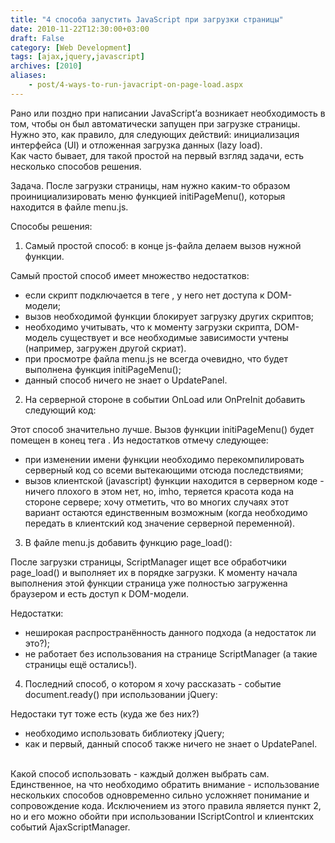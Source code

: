 ```yaml
---
title: "4 способа запустить JavaScript при загрузки страницы"
date: 2010-11-22T12:30:00+03:00
draft: False
category: [Web Development]
tags: [ajax,jquery,javascript]
archives: [2010]
aliases:
    - post/4-ways-to-run-javacript-on-page-load.aspx
---
```



Рано или поздно при написании JavaScript’а возникает необходимость в том, чтобы он был автоматически запущен при загрузке страницы. Нужно это, как правило, для следующих действий: инициализация интерфейса (UI) и отложенная загрузка данных (lazy load).<br />Как часто бывает, для такой простой на первый взгляд задачи, есть несколько способов решения.

Задача. После загрузки страницы, нам нужно каким-то образом проинициализировать меню функцией initiPageMenu(), которыя находится в файле menu.js.

Способы решения:

1. Самый простой способ: в конце js-файла делаем вызов нужной функции.

Самый простой способ имеет множество недостатков:

- если скрипт подключается в теге <head>, у него нет доступа к DOM-модели;
- вызов необходимой функции блокирует загрузку других скриптов;
- необходимо учитывать, что к моменту загрузки скрипта, DOM-модель существует и все необходимые зависимости учтены (например, загружен другой скриат).
- при просмотре файла menu.js не всегда очевидно, что будет выполнена функция initiPageMenu();
- данный способ ничего не знает о UpdatePanel.

2. На серверной стороне в событии OnLoad или OnPreInit добавить следующий код:

Этот способ значительно лучше. Вызов функции initiPageMenu() будет помещен в конец тега <body>. Из недостатков отмечу следующее:

- при изменении имени функции необходимо перекомпилировать серверный код со всеми вытекающими отсюда последствиями;
- вызов клиентской (javascript) функции находится в серверном коде - ничего плохого в этом нет, но, imho, теряется красота кода на стороне сервере; хочу отметить, что во многих случаях этот вариант остаются единственным возможным (когда необходимо передать в клиентский код значение серверной переменной).

3. В файле menu.js добавить функцию page_load():

После загрузки страницы, ScriptManager ищет все обработчики page_load() и выполняет их в порядке загрузки. К моменту начала выполнения этой функции страница уже полностью загруженна браузером и есть доступ к DOM-модели.

Недостатки:

- неширокая распространённость данного подхода (а недостаток ли это?);
- не работает без использования на странице ScriptManager (а такие страницы ещё остались!).

4. Последний способ, о котором я хочу рассказать - событие document.ready() при использовании jQuery:

Недостаки тут тоже есть (куда же без них?)

- необходимо использовать библиотеку jQuery;
- как и первый, данный способ также ничего не знает о UpdatePanel.
 
<br />Какой способ использовать - каждый должен выбрать сам. Единственное, на что необходимо обратить внимание - использование нескольких способов одновременно сильно усложняет понимание и сопровождение кода. Исключением из этого правила является пункт 2, но и его можно обойти при использовании IScriptControl и клиентских событий AjaxScriptManager.


